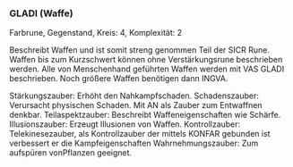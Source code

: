 ### GLADI (Waffe)

Farbrune, Gegenstand, Kreis: 4, Komplexität: 2

Beschreibt Waffen und ist somit streng genommen Teil der SICR Rune. Waffen bis zum Kurzschwert können ohne
Verstärkungsrune beschrieben werden. Alle von Menschenhand geführten Waffen werden mit VAS GLADI beschrieben. Noch
größere Waffen benötigen dann INGVA.

Stärkungszauber: Erhöht den Nahkampfschaden.
Schadenszauber: Verursacht physischen Schaden. Mit AN als Zauber zum Entwaffnen denkbar.
Teilaspektzauber: Beschreibt Waffeneigenschaften wie Schärfe.
Illusionszauber: Erzeugt Illusionen von Waffen.
Kontrollzauber: Telekinesezauber, als Kontrollzauber der mittels KONFAR gebunden ist verbessert er die Kampfeigenschaften
Wahrnehmungszauber: Zum aufspüren vonPflanzen geeignet.

